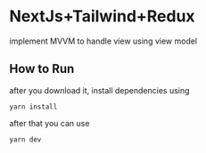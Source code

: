 # NextJs+Tailwind+Redux
implement MVVM to handle view using view model

## How to Run

after you download it, install dependencies using
```
yarn install
``` 

after that you can use
```
yarn dev
```